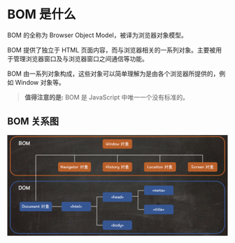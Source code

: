 # BOM 是什么

BOM 的全称为 Browser Object Model，被译为浏览器对象模型。

BOM 提供了独立于 HTML 页面内容，而与浏览器相关的一系列对象。主要被用于管理浏览器窗口及与浏览器窗口之间通信等功能。

BOM 由一系列对象构成，这些对象可以简单理解为是由各个浏览器所提供的，例如 Window 对象等。

> **值得注意的是:** BOM 是 JavaScript 中唯一一个没有标准的。

## BOM 关系图

![](img/01.png) 